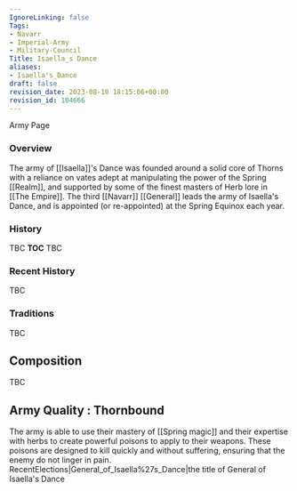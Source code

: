 ```yaml
---
IgnoreLinking: false
Tags:
- Navarr
- Imperial-Army
- Military-Council
Title: Isaella_s Dance
aliases:
- Isaella's_Dance
draft: false
revision_date: 2023-08-10 18:15:06+00:00
revision_id: 104666
---
```


Army Page
### Overview
The army of [[Isaella]]'s Dance was founded around a solid core of Thorns with a reliance on vates adept at manipulating the power of the Spring [[Realm]], and supported by some of the finest masters of Herb lore in [[The Empire]].
The third [[Navarr]] [[General]] leads the army of  Isaella's Dance, and is appointed (or re-appointed) at the Spring Equinox each year.
### History
TBC
__TOC__
TBC
### Recent History
TBC
### Traditions
TBC
## Composition
TBC
## Army Quality : Thornbound
The army is able to use their mastery of [[Spring magic]] and their expertise with herbs to create powerful poisons to apply to their weapons. These poisons are designed to kill quickly and without suffering, ensuring that the enemy do not linger in pain.
RecentElections|General_of_Isaella%27s_Dance|the title of General of Isaella's Dance